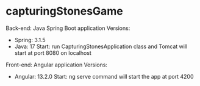 # capturingStonesGame 

Back-end: Java Spring Boot application
Versions: 
* Spring: 3.1.5
* Java: 17
Start: run CapturingStonesApplication class and Tomcat will start at port 8080 on localhost

Front-end: Angular application
Versions:
* Angular: 13.2.0
Start: ng serve command will start the app at port 4200
